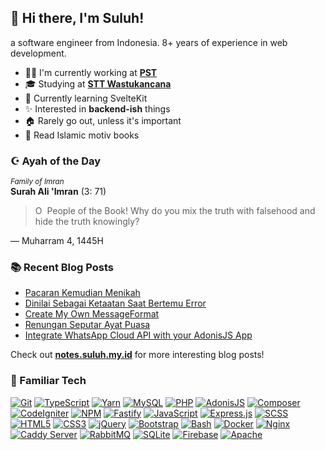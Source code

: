 ## :wave: Hi there, I'm Suluh!

a software engineer from Indonesia. 8+ years of experience in web development.

- :man_technologist: I'm currently working at [**PST**](https://pratama.tech/)<br />
- :mortar_board: Studying at [**STT Wastukancana**](https://stt-wastukancana.ac.id/)<br />
- :seedling: Currently learning SvelteKit<br />
- :sparkles: Interested in **backend-ish** things<br />
- :house: Rarely go out, unless it's important<br />
- :book: Read Islamic motiv books

### :star_and_crescent: Ayah of the Day

<!-- AYAHADAY:START -->
<sub>_Family of Imran_</sub><br>
**Surah Ali 'Imran** (3: 71)

> O  People of the Book! Why do you mix the truth with falsehood and hide the truth knowingly?

— Muharram 4, 1445H
<!-- AYAHADAY:END -->

### :books: Recent Blog Posts

<!-- HASHNODE_BLOG:START -->
- [Pacaran Kemudian Menikah](https://sooluh.hashnode.dev/pacaran-kemudian-menikah-cli6sxqj000040al5f7hm8bix)
- [Dinilai Sebagai Ketaatan Saat Bertemu Error](https://sooluh.hashnode.dev/error-clfymj36v00010alc6o1a4a77)
- [Create My Own MessageFormat](https://sooluh.hashnode.dev/messageformat-clfbxjun600010al1botwgnay)
- [Renungan Seputar Ayat Puasa](https://sooluh.hashnode.dev/puasa-clf83kupp000b09jz1xnq8c6m)
- [Integrate WhatsApp Cloud API with your AdonisJS App](https://sooluh.hashnode.dev/whatsapp-api-adonisjs-clf2ds9r2000709mg0g9z71im)
<!-- HASHNODE_BLOG:END -->

Check out [**notes.suluh.my.id**](https://notes.suluh.my.id) for more interesting blog posts!

### :dart: Familiar Tech

[![Git](https://img.shields.io/badge/Git-%23f34f29?style=flat-square&logoColor=%23FFF&logo=git)](https://git-scm.com/)
[![TypeScript](https://img.shields.io/badge/TypeScript-%23007acc?style=flat-square&logoColor=%23FFF&logo=typescript)](https://www.typescriptlang.org/)
[![Yarn](https://img.shields.io/badge/Yarn-%23FFFFFF?style=flat-square&logoColor=%232188b6&logo=yarn)](https://yarnpkg.com/)
[![MySQL](https://img.shields.io/badge/MySQL-%2300758F?style=flat-square&logoColor=%23FFF&logo=mysql)](https://www.mysql.com/)
[![PHP](https://img.shields.io/badge/PHP-%238892BF?style=flat-square&logoColor=%23FFF&logo=php)](https://www.php.net/)
[![AdonisJS](https://img.shields.io/badge/AdonisJS-%235a45ff?style=flat-square&logoColor=%23FFF&logo=adonisjs)](https://adonisjs.com/)
[![Composer](https://img.shields.io/badge/Composer-%23FFF?style=flat-square&logoColor=%23222&logo=composer)](https://getcomposer.org/)
[![CodeIgniter](https://img.shields.io/badge/CodeIgniter-%23dd4814?style=flat-square&logoColor=%23FFF&logo=codeigniter)](https://codeigniter.com/)
[![NPM](https://img.shields.io/badge/npm-%23C53635?style=flat-square&logoColor=%23FFF&logo=npm)](https://www.npmjs.com/)
[![Fastify](https://img.shields.io/badge/Fastify-%23202020?style=flat-square&logoColor=%23FFF&logo=fastify)](https://www.fastify.io/)
[![JavaScript](https://img.shields.io/badge/JavaScript-%23f0db4f?style=flat-square&logoColor=%23333&logo=javascript)](https://www.javascript.com/)
[![Express.js](https://img.shields.io/badge/Express.js-%23404d59?&style=flat-square&logoColor=%23FFF&logo=express)](https://expressjs.com/)
[![SCSS](https://img.shields.io/badge/SCSS-%23E0A3C2?style=flat-square&logoColor=%23333&logo=sass)](https://sass-lang.com/)
[![HTML5](https://img.shields.io/badge/HTML5-%23e34c26?style=flat-square&logoColor=%23FFF&logo=html5)](https://developer.mozilla.org/en-US/docs/Glossary/HTML5)
[![CSS3](https://img.shields.io/badge/CSS3-%23264de4?style=flat-square&logoColor=%23FFF&logo=css3)](https://developer.mozilla.org/en-US/docs/Web/CSS)
[![jQuery](https://img.shields.io/badge/jQuery-%230769ad?style=flat-square&logoColor=%23FFF&logo=jquery)](https://jquery.com/)
[![Bootstrap](https://img.shields.io/badge/Bootstrap-%237952b3?style=flat-square&logoColor=%23FFF&logo=bootstrap)](https://getbootstrap.com/)
[![Bash](https://img.shields.io/badge/Bash-%234eaa25?style=flat-square&logoColor=%23FFF&logo=gnu-bash)](https://www.gnu.org/software/bash/)
[![Docker](https://img.shields.io/badge/Docker-%23002c66?style=flat-square&logoColor=%23FFF&logo=docker)](https://www.docker.com/)
[![Nginx](https://img.shields.io/badge/Nginx-%23222?style=flat-square&logoColor=%23009639&logo=nginx)](https://www.nginx.com/)
[![Caddy Server](https://img.shields.io/badge/Caddy%20Server-%231bba37?style=flat-square&logoColor=%23FFF&logo=windows-terminal)](https://caddyserver.com/v2)
[![RabbitMQ](https://img.shields.io/badge/RabbitMQ-%23FFF?style=flat-square&logoColor=%23FF6600&logo=rabbitmq)](https://www.rabbitmq.com/)
[![SQLite](https://img.shields.io/badge/SQLite-blue?style=flat-square&logoColor=%23FFF&logo=sqlite)](https://www.sqlite.org/)
[![Firebase](https://img.shields.io/badge/Firebase-%23FFA611?style=flat-square&logoColor=%23FFF&logo=firebase)](https://firebase.google.com/)
[![Apache](https://img.shields.io/badge/Apache-%23557697?style=flat-square&logoColor=%23d12127&logo=apache)](https://httpd.apache.org/)
